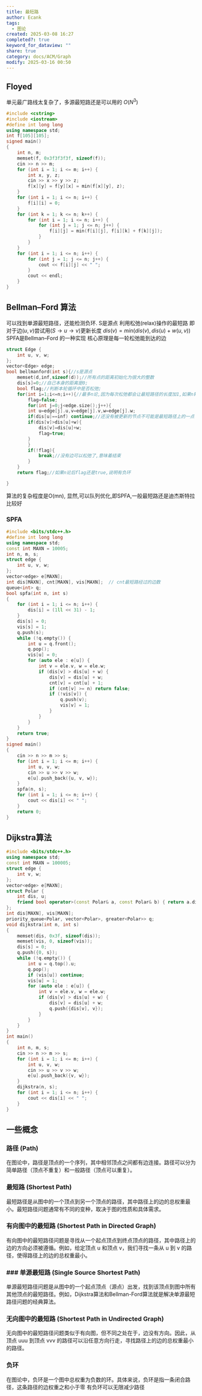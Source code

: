 ```yaml
---
title: 最短路
author: Ecank
tags:
  - 图论
created: 2025-03-08 16:27
completed?: true
keyword_for_dataview: ""
share: true
category: docs/ACM/Graph
modify: 2025-03-16 00:50
---
```

 
## Floyed
单元最广路线太复杂了，多源最短路还是可以用的
$O(N^3)$
```c++
#include <cstring>
#include <iostream>
#define int long long
using namespace std;
int f[105][105];
signed main()
{
    int n, m;
    memset(f, 0x3f3f3f3f, sizeof(f));
    cin >> n >> m;
    for (int i = 1; i <= m; i++) {
        int x, y, z;
        cin >> x >> y >> z;
        f[x][y] = f[y][x] = min(f[x][y], z);
    }
    for (int i = 1; i <= n; i++) {
        f[i][i] = 0;
    }
    for (int k = 1; k <= n; k++) {
        for (int i = 1; i <= n; i++) {
            for (int j = 1; j <= n; j++) {
                f[i][j] = min(f[i][j], f[i][k] + f[k][j]);
            }
        }
    }
    for (int i = 1; i <= n; i++) {
        for (int j = 1; j <= n; j++) {
            cout << f[i][j] << " ";
        }
        cout << endl;
    }
}
```

## Bellman–Ford 算法
可以找到单源最短路径，还能检测负环.
S是源点
利用松弛(relax)操作的最短路
	即对于边$(u,v)$尝试用$(S\rightarrow u \rightarrow v)$更新长度
	$dis(v)=min(dis(v),dis(u)+w(u,v))$
SPFA是Bellman–Ford 的一种实现
核心原理是每一轮松弛能到达的边
```c++
struct Edge { 
	int u, v, w; 
};
vector<Edge> edge;
bool bellmanford(int s){//s是源点
	memset(d,inf,sizeof(d));//所有点的距离初始化为很大的整数
	dis[s]=0;//自己本身的距离是0;
	bool flag;//判断本轮循环中是否松弛;
	for(int i=1;i<=n;i++){//最多n论,因为每次松弛都会让最短路径的长度加1,如果n轮后仍然可以松弛,说明有负环
		flag=false;
		for(int j=0;j<edge.size();j++){
		int u=edge[j].u,v=edge[j].v,w=edge[j].w;
		if(dis[u]==inf) continue;//还没有被更新的节点不可能是最短路径上的一点
		if(dis[v]>dis[u]+w){
			dis[v]=dis[u]+w;
			flag=true;		
		}
		}
		if(!flag){
			break;//没有边可以松弛了,意味着结束
		}
	}
	return flag;//如果n论后flag还是true,说明有负环

}

```
算法的复杂程度是O(mn),
显然,可以队列优化,即SPFA,一般最短路还是迪杰斯特拉比较好

### SPFA
```c++
#include <bits/stdc++.h>
#define int long long
using namespace std;
const int MAXN = 10005;
int n, m, s;
struct edge {
    int u, v, w;
};
vector<edge> e[MAXN];
int dis[MAXN], cnt[MAXN], vis[MAXN];  // cnt最短路经过的边数
queue<int> q;
bool spfa(int n, int s)
{
    for (int i = 1; i <= n; i++) {
        dis[i] = (1ll << 31) - 1;
    }
    dis[s] = 0;
    vis[s] = 1;
    q.push(s);
    while (!q.empty()) {
        int u = q.front();
        q.pop();
        vis[u] = 0;
        for (auto ele : e[u]) {
            int v = ele.v, w = ele.w;
            if (dis[v] > dis[u] + w) {
                dis[v] = dis[u] + w;
                cnt[v] = cnt[u] + 1;
                if (cnt[v] >= n) return false;
                if (!vis[v]) {
                    q.push(v);
                    vis[v] = 1;
                }
            }
        }
    }
    return true;
}
signed main()
{
    cin >> n >> m >> s;
    for (int i = 1; i <= m; i++) {
        int u, v, w;
        cin >> u >> v >> w;
        e[u].push_back({u, v, w});
    }
    spfa(n, s);
    for (int i = 1; i <= n; i++) {
        cout << dis[i] << " ";
    }
    return 0;
}
```
## Dijkstra算法
```c++
#include <bits/stdc++.h>
using namespace std;
const int MAXN = 100005;
struct edge {
    int v, w;
};
vector<edge> e[MAXN];
struct Polar {
    int dis, u;
    friend bool operator>(const Polar& a, const Polar& b) { return a.dis > b.dis; }
};
int dis[MAXN], vis[MAXN];
priority_queue<Polar, vector<Polar>, greater<Polar>> q;
void dijkstra(int n, int s)
{
    memset(dis, 0x3f, sizeof(dis));
    memset(vis, 0, sizeof(vis));
    dis[s] = 0;
    q.push({0, s});
    while (!q.empty()) {
        int u = q.top().u;
        q.pop();
        if (vis[u]) continue;
        vis[u] = 1;
        for (auto ele : e[u]) {
            int v = ele.v, w = ele.w;
            if (dis[v] > dis[u] + w) {
                dis[v] = dis[u] + w;
                q.push({dis[v], v});
            }
        }
    }
}
int main()
{
    int n, m, s;
    cin >> n >> m >> s;
    for (int i = 1; i <= m; i++) {
        int u, v, w;
        cin >> u >> v >> w;
        e[u].push_back({v, w});
    }
    dijkstra(n, s);
    for (int i = 1; i <= n; i++) {
        cout << dis[i] << " ";
    }
}
```
## 一些概念
### 路径 (Path)

在图论中，路径是顶点的一个序列，其中相邻顶点之间都有边连接。路径可以分为简单路径（顶点不重复）和一般路径（顶点可以重复）。

### 最短路 (Shortest Path)

最短路径是从图中的一个顶点到另一个顶点的路径，其中路径上的边的总权重最小。最短路径问题通常有不同的变种，取决于图的性质和具体需求。

### 有向图中的最短路 (Shortest Path in Directed Graph)

有向图中的最短路径问题是寻找从一个起点顶点到终点顶点的路径，其中路径上的边的方向必须被遵循。例如，给定顶点 u 和顶点 v，我们寻找一条从 u 到 v 的路径，使得路径上的边的总权重最小。
### ### 单源最短路 (Single Source Shortest Path)

单源最短路径问题是从图中的一个起点顶点（源点）出发，找到该顶点到图中所有其他顶点的最短路径。例如，Dijkstra算法和Bellman-Ford算法就是解决单源最短路径问题的经典算法。

### 无向图中的最短路 (Shortest Path in Undirected Graph)

无向图中的最短路径问题类似于有向图，但不同之处在于，边没有方向。因此，从顶点 uuu 到顶点 vvv 的路径可以沿任意方向行走，寻找路径上的边的总权重最小的路径。
### 负环
在图论中，负环是一个图中总权重为负数的环。具体来说，负环是指一条闭合路径，这条路径的边权重之和小于零
有负环可以无限减少路径
